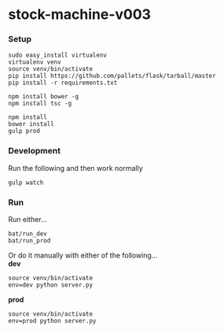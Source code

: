 # stock-machine-v003

### Setup
````
sudo easy_install virtualenv
virtualenv venv
source venv/bin/activate
pip install https://github.com/pallets/flask/tarball/master
pip install -r requirements.txt

npm install bower -g
npm install tsc -g

npm install
bower install
gulp prod
````

### Development
Run the following and then work normally
```
gulp watch
```

### Run
Run either...
````
bat/run_dev 
bat/run_prod
````
Or do it manually with either of the following...  
**dev**
````
source venv/bin/activate  
env=dev python server.py
````
**prod**
````
source venv/bin/activate  
env=prod python server.py  
````
